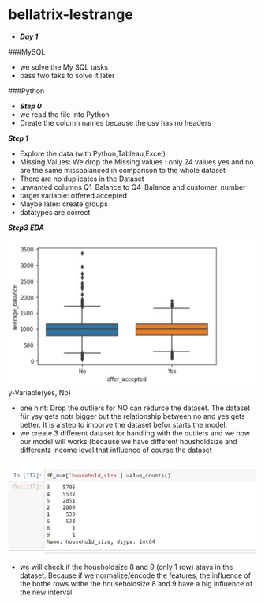 # bellatrix-lestrange

- ***Day 1***

###MySQL
- we solve the My SQL tasks
- pass two taks to solve it later

###Python

- ***Step 0***
- we read the file into Python
- Create the column names because the csv has no headers

***Step 1***
- Explore the data (with Python,Tableau,Excel)
- Missing Values: We drop the Missing values : only 24 values yes and no are the same missbalanced in comparison to the whole dataset
- There are no duplicates in the Dataset
- unwanted columns Q1_Balance to Q4_Balance and customer_number
- target variable: offered accepted
- Maybe later: create groups
- datatypes are correct

***Step3***
***EDA***

![bild_1](bild_1.jpg)
y-Variable(yes, No)
- one hint: Drop the outliers for NO can redurce the dataset. The dataset für ysy gets notr bigger but the relationship between no and yes gets better. It is a step to imporve the dataset befor starts the model.
- we create 3 different dataset for handling with the outliers and we how our model will works (because we have different housholdsize and differentz income level that influence of course the dataset

![bild_2](bild_2.jpg)
- we will check if the houeholdsize 8 and 9 (only 1 row) stays in the dataset. Because if we normalize/encode the features, the influence of the bothe rows withe the householdsize 8 and 9 have a big influence of the new interval.